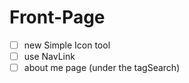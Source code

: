 # Front-Page
* [ ] new Simple Icon tool
* [ ] use NavLink
* [ ] about me page (under the tagSearch)
